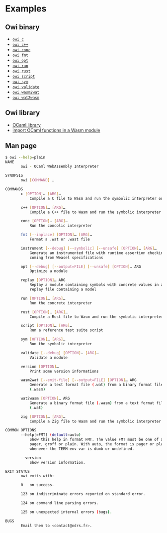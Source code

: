 # Examples

## Owi binary

- [`owi c`]
- [`owi c++`]
- [`owi conc`]
- [`owi fmt`]
- [`owi opt`]
- [`owi run`]
- [`owi rust`]
- [`owi script`]
- [`owi sym`]
- [`owi validate`]
- [`owi wasm2wat`]
- [`owi wat2wasm`]

## Owi library

- [OCaml library]
- [import OCaml functions in a Wasm module]

## Man page

```sh
$ owi --help=plain
NAME
       owi - OCaml WebAssembly Interpreter

SYNOPSIS
       owi [COMMAND] …

COMMANDS
       c [OPTION]… [ARG]…
           Compile a C file to Wasm and run the symbolic interpreter on it

       c++ [OPTION]… [ARG]…
           Compile a C++ file to Wasm and run the symbolic interpreter on it

       conc [OPTION]… [ARG]…
           Run the concolic interpreter

       fmt [--inplace] [OPTION]… [ARG]…
           Format a .wat or .wast file

       instrument [--debug] [--symbolic] [--unsafe] [OPTION]… [ARG]…
           Generate an instrumented file with runtime assertion checking
           coming from Weasel specifications

       opt [--debug] [--output=FILE] [--unsafe] [OPTION]… ARG
           Optimize a module

       replay [OPTION]… ARG
           Replay a module containing symbols with concrete values in a
           replay file containing a model

       run [OPTION]… [ARG]…
           Run the concrete interpreter

       rust [OPTION]… [ARG]…
           Compile a Rust file to Wasm and run the symbolic interpreter on it

       script [OPTION]… [ARG]…
           Run a reference test suite script

       sym [OPTION]… [ARG]…
           Run the symbolic interpreter

       validate [--debug] [OPTION]… [ARG]…
           Validate a module

       version [OPTION]…
           Print some version informations

       wasm2wat [--emit-file] [--output=FILE] [OPTION]… ARG
           Generate a text format file (.wat) from a binary format file
           (.wasm)

       wat2wasm [OPTION]… ARG
           Generate a binary format file (.wasm) from a text format file
           (.wat)

       zig [OPTION]… [ARG]…
           Compile a Zig file to Wasm and run the symbolic interpreter on it

COMMON OPTIONS
       --help[=FMT] (default=auto)
           Show this help in format FMT. The value FMT must be one of auto,
           pager, groff or plain. With auto, the format is pager or plain
           whenever the TERM env var is dumb or undefined.

       --version
           Show version information.

EXIT STATUS
       owi exits with:

       0   on success.

       123 on indiscriminate errors reported on standard error.

       124 on command line parsing errors.

       125 on unexpected internal errors (bugs).

BUGS
       Email them to <contact@ndrs.fr>.

```

[`owi c`]: ./c
[`owi c++`]: ./cpp
[`owi conc`]: ./conc
[`owi fmt`]: ./fmt
[`owi opt`]: ./opt
[`owi run`]: ./run
[`owi rust`]: ./rust
[`owi script`]: ./script
[`owi sym`]: ./sym
[`owi validate`]: ./validate
[`owi wasm2wat`]: ./wasm2wat
[`owi wat2wasm`]: ./wat2wasm
[import OCaml functions in a Wasm module]: ./define_host_function
[OCaml library]: ./lib
